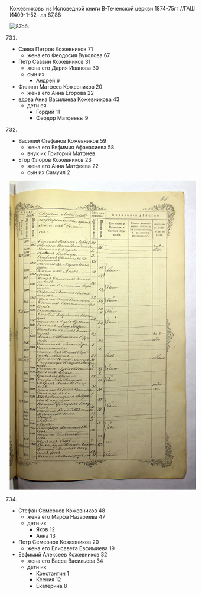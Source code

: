Кожевниковы из Исповедной книги В-Теченской церкви 1874-75гг //ГАШ И409-1-52- лл 87,88

![87об.](ГАШ_И-409_1_52_00087_об..jpg?raw=true)

731.
  * Савва Петров Кожевников 71
    * жена его Феодосия Вуколова 67
  * Петр Саввин Кожевников 31
    * жена его Дария Иванова 30
    * сын их
      * Андрей 6
  * Филипп Матфеев Кожевников 20    
    * жена его Анна Егорова 22
  * вдова Анна Василиева Кожевникова 43
    * дети ея
      * Гордий 11
      * Феодор Матфеевы 9
732.
  * Василий Стефанов Кожевников 59
    * жена его Евфимия Афанасиева 58
    * внук их Григорий Матфиев
  * Егор Флоров Кожевников 23
    * жена его Анна Матфеева 22
    * сын их Самуил 2

![88](ГАШ_И-409_1_52_00088.jpg?raw=true)

734.
  * Стефан Семеонов Кожевников 48
    * жена его Марфа Назариева 47
    * дети их
      * Яков 12
      * Анна 13
  * Петр Семеонов Кожевников 20
    * жена его Елисавета Евфимиева 19
  * Евфимий Алексеев Кожевников 32
    * жена его Васса Васильева 34
    * дети их
      * Константин 1
      * Ксения 12
      * Екатерина 8
